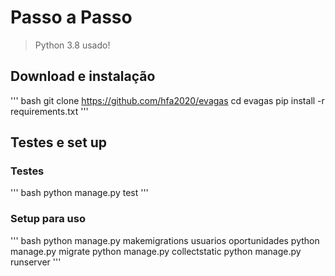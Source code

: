 # Passo a Passo
>  Python 3.8 usado!
## Download e instalação
''' bash
git clone https://github.com/hfa2020/evagas
cd evagas
pip install -r requirements.txt
'''
## Testes e set up
### Testes
''' bash
python manage.py test
'''
### Setup para uso
''' bash
python manage.py makemigrations usuarios oportunidades
python manage.py migrate
python manage.py collectstatic
python manage.py runserver
'''